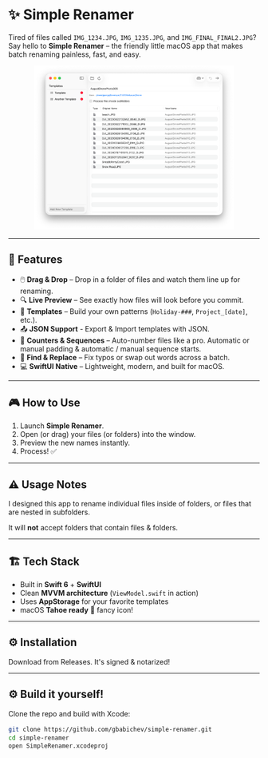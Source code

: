 # ✨ Simple Renamer

Tired of files called `IMG_1234.JPG`, `IMG_1235.JPG`, and `IMG_FINAL_FINAL2.JPG`?  
Say hello to **Simple Renamer** – the friendly little macOS app that makes batch renaming painless, fast, and easy.



<p align="center">
  <!-- Add screenshots later -->
  <img src="Documentation/Renamer.png" width="400" alt="Drag & Drop"/>
</p>


---

## 🚀 Features

- 🖱️ **Drag & Drop** – Drop in a folder of files and watch them line up for renaming.  
- 🔍 **Live Preview** – See exactly how files will look before you commit.  
- 📝 **Templates** – Build your own patterns (`Holiday-###`, `Project_[date]`, etc.).  
- 📤 **JSON Support** - Export & Import templates with JSON.
- 🔢 **Counters & Sequences** – Auto-number files like a pro. Automatic or manual padding & automatic / manual sequence starts. 
- 🔄 **Find & Replace** – Fix typos or swap out words across a batch.  
- 💻 **SwiftUI Native** – Lightweight, modern, and built for macOS.  

---

## 🎮 How to Use

1. Launch **Simple Renamer**.  
2. Open (or drag) your files (or folders) into the window.  
3. Preview the new names instantly.  
4. Process! ✅ 

---

## ⚠️ Usage Notes 

I designed this app to rename individual files inside of folders, or files that are nested in subfolders. 

It will **not** accept folders that contain files & folders. 

---

## 🏗️ Tech Stack

- Built in **Swift 6** + **SwiftUI**  
- Clean **MVVM architecture** (`ViewModel.swift` in action)  
- Uses **AppStorage** for your favorite templates  
- macOS **Tahoe ready** 🍎  fancy icon! 

---

## ⚙️ Installation

Download from Releases. It's signed & notarized!


---

## ⚙️ Build it yourself!

Clone the repo and build with Xcode:

```bash
git clone https://github.com/gbabichev/simple-renamer.git
cd simple-renamer
open SimpleRenamer.xcodeproj
```